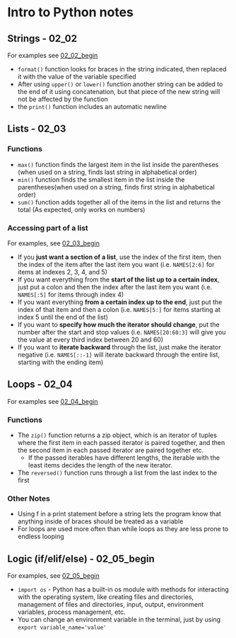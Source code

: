 # Intro to Python notes

## Strings - 02_02
For examples see [02_02_begin](02_02_begin/main.py)

- `format()` function looks for braces in the string indicated, then replaced it with the value of the variable specified
- After using `upper()` or `lower()` function another string can be added to the end of it using concatenation, but that piece of the new string will not be affected by the function
- the `print()` function includes an automatic newline

## Lists - 02_03
### Functions
- `max()` function finds the largest item in the list inside the parentheses (when used on a string, finds last string in alphabetical order)
- `min()` function finds the smallest item in the list inside the parentheses(when used on a string, finds first string in alphabetical order)
- `sum()` function adds together all of the items in the list and returns the total (As expected, only works on numbers)

### Accessing part of a list
For examples, see [02_03_begin](02_03_begin/main.py)

- If you **just want a section of a list**, use the index of the first item, then the index of the item after the last item you want (i.e. `NAMES[2:6]` for items at indexes 2, 3, 4, and 5)
- If you want everything from the **start of the list up to a certain index**, just put a colon and then the index after the last item you want (i.e. `NAMES[:5]` for items through index 4)
- If you want everything **from a certain index up to the end**, just put the index of that item and then a colon (i.e. `NAMES[5:]` for items starting at index 5 until the end of the list)
- If you want to **specify how much the iterator should change**, put the number after the start and stop values (i.e. `NAMES[20:60:3]` will give you the value at every third index between 20 and 60)
- If you want to **iterate backward** through the list, just make the iterator negative (i.e. `NAMES[::-1]` will iterate backward through the entire list, starting with the ending item)


## Loops - 02_04
For examples see [02_04_begin](02_04_begin/main.py)

### Functions
- The `zip()` function returns a zip object, which is an iterator of tuples where the first item in each passed iterator is paired together, and then the second item in each passed iterator are paired together etc.
  - If the passed iterables have different lengths, the iterable with the least items decides the length of the new iterator.
- The `reversed()` function runs through a list from the last index to the first

### Other Notes
- Using f in a print statement before a string lets the program know that anything inside of braces should be treated as a variable
- For loops are used more often than while loops as they are less prone to endless looping

## Logic (if/elif/else) - 02_05_begin
For examples, see [02_05_begin](02_05_begin/main.py)

- `import os` - Python has a built-in os module with methods for interacting with the operating system, like creating files and directories, management of files and directories, input, output, environment variables, process management, etc.
- You can change an environment variable in the terminal, just by using `export variable_name='value'`
